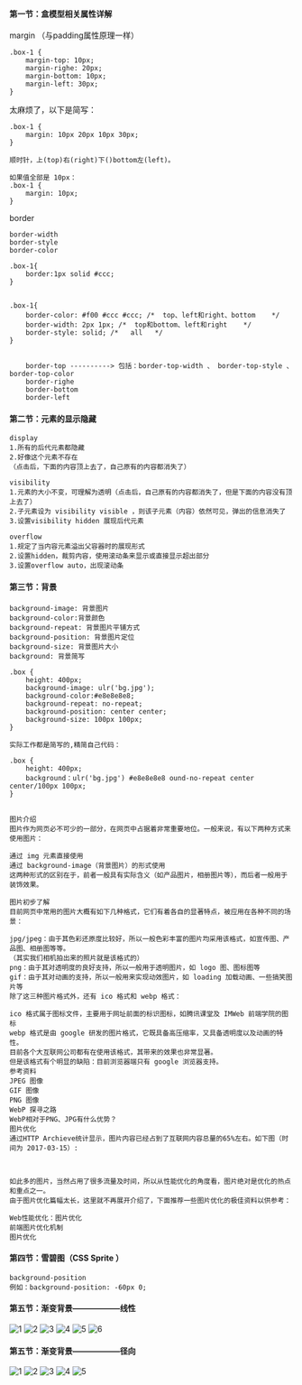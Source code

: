
#### 第一节：盒模型相关属性详解
margin  （与padding属性原理一样）

```
.box-1 {
    margin-top: 10px;
    margin-righe: 20px;
    margin-bottom: 10px;
    margin-left: 30px;
}
```
太麻烦了，以下是简写：
```
.box-1 {
    margin: 10px 20px 10px 30px;
}

顺时针，上(top)右(right)下()bottom左(left)。

如果值全部是 10px：
.box-1 {
    margin: 10px;
}
```
border
```
border-width
border-style
border-color

.box-1{
    border:1px solid #ccc;
}


.box-1{
    border-color: #f00 #ccc #ccc; /*  top、left和right、bottom    */
    border-width: 2px 1px; /*  top和bottom、left和right    */
    border-style: solid; /*   all   */   
}


    border-top ----------> 包括：border-top-width 、 border-top-style 、  border-top-color
    border-righe
    border-bottom
    border-left
```

#### 第二节：元素的显示隐藏
```
display
1.所有的后代元素都隐藏
2.好像这个元素不存在
（点击后，下面的内容顶上去了，自己原有的内容都消失了）

visibility
1.元素的大小不变，可理解为透明（点击后，自己原有的内容都消失了，但是下面的内容没有顶上去了）
2.子元素设为 visibility visible ，则该子元素（内容）依然可见，弹出的信息消失了
3.设置visibility hidden 展现后代元素

overflow
1.规定了当内容元素溢出父容器时的展现形式
2.设置hidden，裁剪内容，使用滚动条来显示或直接显示超出部分
3.设置overflow auto，出现滚动条
```
#### 第三节：背景
```
background-image: 背景图片
background-color:背景颜色
background-repeat: 背景图片平铺方式
background-position: 背景图片定位
background-size: 背景图片大小
background: 背景简写

.box {
    height: 400px;
    background-image: ulr('bg.jpg');
    background-color:#e8e8e8e8;
    background-repeat: no-repeat;
    background-position: center center;
    background-size: 100px 100px;
}

实际工作都是简写的,精简自己代码：

.box {
    height: 400px;
    background：ulr('bg.jpg') #e8e8e8e8 ound-no-repeat center center/100px 100px;
}


图片介绍
图片作为网页必不可少的一部分，在网页中占据着非常重要地位。一般来说，有以下两种方式来使用图片：

通过 img 元素直接使用
通过 background-image（背景图片）的形式使用
这两种形式的区别在于，前者一般具有实际含义（如产品图片，相册图片等），而后者一般用于装饰效果。

图片初步了解
目前网页中常用的图片大概有如下几种格式，它们有着各自的显著特点，被应用在各种不同的场景：

jpg/jpeg：由于其色彩还原度比较好，所以一般色彩丰富的图片均采用该格式，如宣传图、产品图、相册图等等。
（其实我们相机拍出来的照片就是该格式的）
png：由于其对透明度的良好支持，所以一般用于透明图片，如 logo 图、图标图等
gif：由于其对动画的支持，所以一般用来实现动效图片，如 loading 加载动画、一些搞笑图片等
除了这三种图片格式外，还有 ico 格式和 webp 格式：

ico 格式属于图标文件，主要用于网址前面的标识图标，如腾讯课堂及 IMWeb 前端学院的图标
webp 格式是由 google 研发的图片格式，它既具备高压缩率，又具备透明度以及动画的特性。
目前各个大互联网公司都有在使用该格式，其带来的效果也非常显著。
但是该格式有个明显的缺陷：目前浏览器端只有 google 浏览器支持。
参考资料
JPEG 图像
GIF 图像
PNG 图像
WebP 探寻之路
WebP相对于PNG、JPG有什么优势？
图片优化
通过HTTP Archieve统计显示，图片内容已经占到了互联网内容总量的65%左右。如下图（时间为 2017-03-15）:



如此多的图片，当然占用了很多流量及时间，所以从性能优化的角度看，图片绝对是优化的热点和重点之一。
由于图片优化篇幅太长，这里就不再展开介绍了，下面推荐一些图片优化的极佳资料以供参考：

Web性能优化：图片优化
前端图片优化机制
图片优化
```
#### 第四节：雪碧图（CSS Sprite ）
```
background-position
例如：background-position: -60px 0;
```
#### 第五节：渐变背景——————线性

![1](https://raw.githubusercontent.com/oqq5518/Liao-Zhou/6920e7271c5c3b65ae51fecc147a835c585d2fa4/%E7%BA%BF%E6%80%A7%E6%B8%90%E5%8F%98.png)
![2](https://raw.githubusercontent.com/oqq5518/Liao-Zhou/6920e7271c5c3b65ae51fecc147a835c585d2fa4/%E7%BA%BF%E6%80%A7%E6%B8%90%E5%8F%981.png)
![3](https://raw.githubusercontent.com/oqq5518/Liao-Zhou/6920e7271c5c3b65ae51fecc147a835c585d2fa4/%E7%BA%BF%E6%80%A7%E6%B8%90%E5%8F%982.png)
![4](https://raw.githubusercontent.com/oqq5518/Liao-Zhou/6920e7271c5c3b65ae51fecc147a835c585d2fa4/%E7%BA%BF%E6%80%A7%E6%B8%90%E5%8F%983.png)
![5](https://raw.githubusercontent.com/oqq5518/Liao-Zhou/6920e7271c5c3b65ae51fecc147a835c585d2fa4/%E7%BA%BF%E6%80%A7%E6%B8%90%E5%8F%984.png)
![6](https://raw.githubusercontent.com/oqq5518/Liao-Zhou/6920e7271c5c3b65ae51fecc147a835c585d2fa4/%E7%BA%BF%E6%80%A7%E6%B8%90%E5%8F%984.png)

#### 第五节：渐变背景——————径向
![1](https://raw.githubusercontent.com/oqq5518/Liao-Zhou/0101f55a7d47e8a396c367dff29af713742ab603/%E5%BE%84%E5%90%911.png)
![2](https://raw.githubusercontent.com/oqq5518/Liao-Zhou/0101f55a7d47e8a396c367dff29af713742ab603/%E5%BE%84%E5%90%912.png)
![3](https://raw.githubusercontent.com/oqq5518/Liao-Zhou/0101f55a7d47e8a396c367dff29af713742ab603/%E5%BE%84%E5%90%913.png)
![4](https://raw.githubusercontent.com/oqq5518/Liao-Zhou/0101f55a7d47e8a396c367dff29af713742ab603/%E5%BE%84%E5%90%914.png)
![5](https://raw.githubusercontent.com/oqq5518/Liao-Zhou/773c0fbbc41db27931bac0df487c3751ddaf4156/%E5%BE%84%E5%90%915.png)
![]()
![]()












